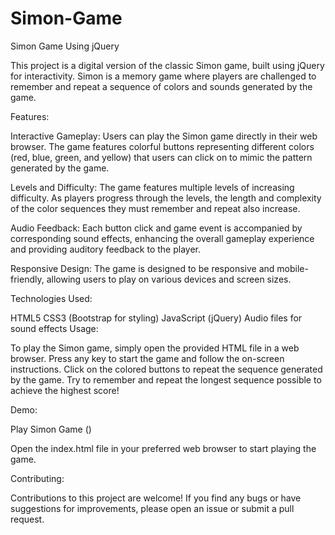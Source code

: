 # Simon-Game
Simon Game Using jQuery

This project is a digital version of the classic Simon game, built using jQuery for interactivity. Simon is a memory game where players are challenged to remember and repeat a sequence of colors and sounds generated by the game.

Features:

Interactive Gameplay: Users can play the Simon game directly in their web browser. The game features colorful buttons representing different colors (red, blue, green, and yellow) that users can click on to mimic the pattern generated by the game.

Levels and Difficulty: The game features multiple levels of increasing difficulty. As players progress through the levels, the length and complexity of the color sequences they must remember and repeat also increase.

Audio Feedback: Each button click and game event is accompanied by corresponding sound effects, enhancing the overall gameplay experience and providing auditory feedback to the player.

Responsive Design: The game is designed to be responsive and mobile-friendly, allowing users to play on various devices and screen sizes.

Technologies Used:

HTML5
CSS3 (Bootstrap for styling)
JavaScript (jQuery)
Audio files for sound effects
Usage:

To play the Simon game, simply open the provided HTML file in a web browser. Press any key to start the game and follow the on-screen instructions. Click on the colored buttons to repeat the sequence generated by the game. Try to remember and repeat the longest sequence possible to achieve the highest score!

Demo:

Play Simon Game ()

Open the index.html file in your preferred web browser to start playing the game.

Contributing:

Contributions to this project are welcome! If you find any bugs or have suggestions for improvements, please open an issue or submit a pull request.
